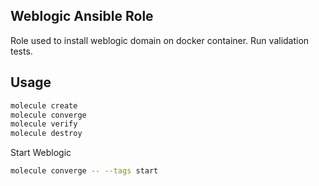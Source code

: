 Weblogic Ansible Role
------------
Role used to install weblogic domain on docker container.  Run validation tests.  

Usage
------------

```bash
molecule create 
molecule converge
molecule verify
molecule destroy
```

Start Weblogic
```bash
molecule converge -- --tags start
```

